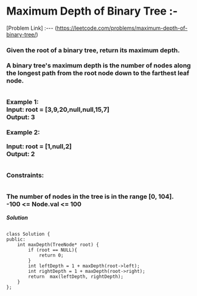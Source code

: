 # Maximum Depth of Binary Tree :-

[Problem Link] :--- (https://leetcode.com/problems/maximum-depth-of-binary-tree/)

<h3>
Given the root of a binary tree, return its maximum depth.
<br><br>
A binary tree's maximum depth is the number of nodes along the longest path from the root node down to the farthest leaf node.<br><br>

Example 1:<br>
Input: root = [3,9,20,null,null,15,7]<br>
Output: 3<br><br>
Example 2:<br>

Input: root = [1,null,2]<br>
Output: 2<br><br>
 

Constraints:<br><br>

The number of nodes in the tree is in the range [0, 104].<br>
-100 <= Node.val <= 100<br>
  
</h3>

***Solution***

```

class Solution {
public:
    int maxDepth(TreeNode* root) {
        if (root == NULL){
            return 0;
        }
        int leftDepth = 1 + maxDepth(root->left);
        int rightDepth = 1 + maxDepth(root->right);
        return  max(leftDepth, rightDepth);
    }
};

```
